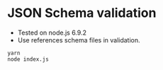 JSON Schema validation
===

  * Tested on node.js 6.9.2
  * Use references schema files in validation.

```
yarn
node index.js
```
